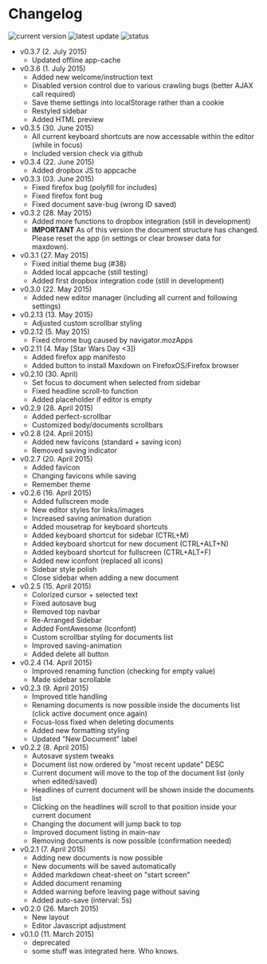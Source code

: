 # Changelog

![current version](https://img.shields.io/badge/current_version-0.3.7-brightgreen.svg)
![latest update](https://img.shields.io/badge/latest_update-2._July_2015-brightgreen.svg)
![status](https://img.shields.io/badge/status-stable--alpha-yellow.svg)


- v0.3.7 (2. July 2015)
  - Updated offline app-cache
- v0.3.6 (1. July 2015)
  - Added new welcome/instruction text
  - Disabled version control due to various crawling bugs (better AJAX call required)
  - Save theme settings into localStorage rather than a cookie
  - Restyled sidebar
  - Added HTML preview
- v0.3.5 (30. June 2015)
  - All current keyboard shortcuts are now accessable within the editor (while in focus)
  - Included version check via github
- v0.3.4 (22. June 2015)
  - Added dropbox JS to appcache
- v0.3.3 (03. June 2015)
  - Fixed firefox bug (polyfill for includes)
  - Fixed firefox font bug
  - Fixed document save-bug (wrong ID saved)
- v0.3.2 (28. May 2015)
  - Added more functions to dropbox integration (still in development)
  - **IMPORTANT** As of this version the document structure has changed. Please reset the app (in settings or clear browser data for maxdown).
- v0.3.1 (27. May 2015)
  - Fixed initial theme bug (#38)
  - Added local appcache (still testing)
  - Added first dropbox integration code (still in development)
- v0.3.0 (22. May 2015)
  - Added new editor manager (including all current and following settings)
- v0.2.13 (13. May 2015)
  - Adjusted custom scrollbar styling
- v0.2.12 (5. May 2015)
  - Fixed chrome bug caused by navigator.mozApps
- v0.2.11 (4. May [Star Wars Day <3])
  - Added firefox app manifesto
  - Added button to install Maxdown on FirefoxOS/Firefox browser
- v0.2.10 (30. April)
  - Set focus to document when selected from sidebar
  - Fixed headline scroll-to function
  - Added placeholder if editor is empty
- v0.2.9 (28. April 2015)
  - Added perfect-scrollbar
  - Customized body/documents scrollbars
- v0.2.8 (24. April 2015)
  - Added new favicons (standard + saving icon)
  - Removed saving indicator
- v0.2.7 (20. April 2015)
  - Added favicon
  - Changing favicons while saving
  - Remember theme
- v0.2.6 (16. April 2015)
  - Added fullscreen mode
  - New editor styles for links/images
  - Increased saving animation duration
  - Added mousetrap for keyboard shortcuts
  - Added keyboard shortcut for sidebar (CTRL+M)
  - Added keyboard shortcut for new document (CTRL+ALT+N)
  - Added keyboard shortcut for fullscreen (CTRL+ALT+F)
  - Added new iconfont (replaced all icons)
  - Sidebar style polish
  - Close sidebar when adding a new document
- v0.2.5 (15. April 2015)
  - Colorized cursor + selected text
  - Fixed autosave bug
  - Removed top navbar
  - Re-Arranged Sidebar
  - Added FontAwesome (Iconfont)
  - Custom scrollbar styling for documents list
  - Improved saving-animation
  - Added delete all button
- v0.2.4 (14. April 2015)
  - Improved renaming function (checking for empty value)
  - Made sidebar scrollable
- v0.2.3 (9. April 2015)
  - Improved title handling
  - Renaming documents is now possible inside the documents list (click active document once again)
  - Focus-loss fixed when deleting documents
  - Added new formatting styling
  - Updated "New Document" label
- v0.2.2 (8. April 2015)
  - Autosave system tweaks
  - Document list now ordered by "most recent update" DESC
  - Current document will move to the top of the document list (only when edited/saved)
  - Headlines of current document will be shown inside the documents list
  - Clicking on the headlines will scroll to that position inside your current document
  - Changing the document will jump back to top
  - Improved document listing in main-nav
  - Removing documents is now possible (confirmation needed)
- v0.2.1 (7. April 2015)
  - Adding new documents is now possible
  - New documents will be saved automatically
  - Added markdown cheat-sheet on "start screen"
  - Added document renaming
  - Added warning before leaving page without saving
  - Added auto-save (interval: 5s)
- v0.2.0 (26. March 2015)
  - New layout
  - Editor Javascript adjustment
- v0.1.0 (11. March 2015)
  - deprecated
  - some stuff was integrated here. Who knows.